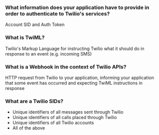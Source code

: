 ### What information does your application have to provide in order to **authenticate** to Twilio's services?

Account SID and Auth Token

### What is **TwiML**?

Twilio's Markup Language for instructing Twilio what it should do in response to an event (e.g. incoming SMS)

### What is a **Webhook** in the context of Twilio APIs?

HTTP request from Twilio to your application, informing your application that some event has occurred and expecting TwiML instructions in response

### What are a Twilio **SIDs**?

- Unique identifiers of all messages sent through Twilio
- Unique identifiers of all calls placed through Twilio
- Unique identifiers of all Twilio accounts
- All of the above

